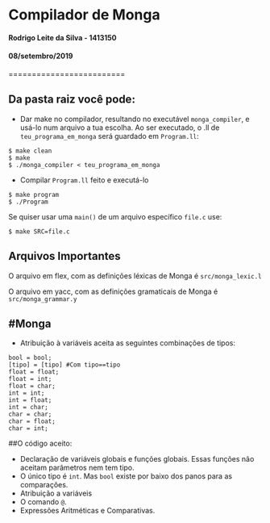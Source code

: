 # Compilador de Monga
#### Rodrigo Leite da Silva - 1413150
#### 08/setembro/2019
=========================

Da pasta raiz você pode:
----------------------------------
 - Dar make no compilador, resultando no executável `monga_compiler`, e usá-lo num arquivo a tua escolha. Ao ser executado, o .ll de `teu_programa_em_monga` será guardado em `Program.ll`:

```
$ make clean
$ make
$ ./monga_compiler < teu_programa_em_monga
```

 - Compilar `Program.ll` feito e executá-lo
```
$ make program
$ ./Program
```

Se quiser usar uma `main()` de um arquivo específico `file.c` use:
```
$ make SRC=file.c
```

Arquivos Importantes
----------------------------
O arquivo em flex, com as definições léxicas de Monga é ``` src/monga_lexic.l ```

O arquivo em yacc, com as definições gramaticais de Monga é ``` src/monga_grammar.y ```

#Monga
----------------
 - Atribuição à variáveis aceita as seguintes combinações de tipos:
 ```
 bool = bool;
 [tipo] = [tipo] #Com tipo==tipo
 float = float;
 float = int;
 float = char;
 int = int;
 int = float;
 int = char;
 char = char;
 char = float;
 char = int;
 ```


##O código aceito:
 - Declaração de variáveis globais e funções globais. Essas funções não aceitam parâmetros nem tem tipo.
 - O único tipo é `int`. Mas `bool` existe por baixo dos panos para as comparações.
 - Atribuição a variáveis
 - O comando `@`.
 - Expressões Aritméticas e Comparativas.

